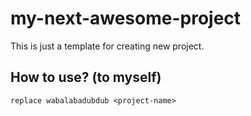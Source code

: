 # my-next-awesome-project

This is just a template for creating new project.

## How to use? (to myself)

```shell
replace wabalabadubdub <project-name>
```
